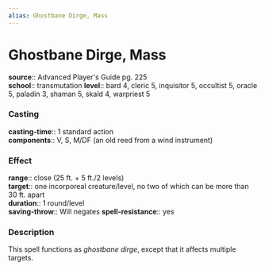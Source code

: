 ```yaml
---
alias: Ghostbane Dirge, Mass
---
```


# Ghostbane Dirge, Mass 

**source**:: Advanced Player's Guide pg. 225  
**school**:: transmutation
**level**:: bard 4, cleric 5, inquisitor 5, occultist 5, oracle 5, paladin 3, shaman 5, skald 4, warpriest 5

### Casting 

**casting-time**:: 1 standard action  
**components**:: V, S, M/DF (an old reed from a wind instrument)

### Effect 

**range**:: close (25 ft. + 5 ft./2 levels)  
**target**:: one incorporeal creature/level, no two of which can be more than 30 ft. apart  
**duration**:: 1 round/level  
**saving-throw**:: Will negates
**spell-resistance**:: yes

### Description 

This spell functions as *ghostbane dirge*, except that it affects multiple targets.

